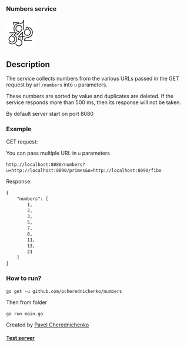 ### Numbers service

![Numbers logo](/github/logo.jpg)

## Description

The service collects numbers from the various URLs passed in the GET request by url `/numbers` into `u` parameters.
 
These numbers are sorted by value and duplicates are deleted. If the service responds more than 500 ms, then its response will not be taken.

By default server start on port 8080

### Example

GET request:

You can pass multiple URL in `u` parameters
```
http://localhost:8080/numbers?u=http://localhost:8090/primes&u=http://localhost:8090/fibo
```
Response:
```
{
    "numbers": [
        1,
        2,
        3,
        5,
        7,
        8,
        11,
        13,
        21
    ]
}
```

### How to run?

```
go get -u github.com/pcherednichenko/numbers
```
Then from folder
```
go run main.go
```

Created by [Pavel Cherednichenko](https://www.linkedin.com/in/pavel-cherednichenko-0a2a0b118/)

#### [Test server](/testserver)